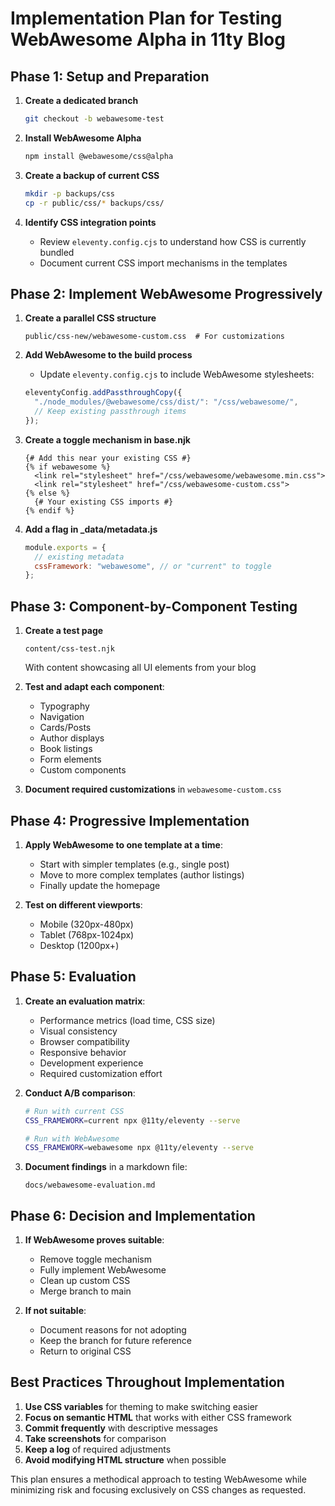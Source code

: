 
# Implementation Plan for Testing WebAwesome Alpha in 11ty Blog

## Phase 1: Setup and Preparation

1. **Create a dedicated branch**
   ```bash
   git checkout -b webawesome-test
   ```

2. **Install WebAwesome Alpha**
   ```bash
   npm install @webawesome/css@alpha
   ```

3. **Create a backup of current CSS**
   ```bash
   mkdir -p backups/css
   cp -r public/css/* backups/css/
   ```

4. **Identify CSS integration points**
   - Review `eleventy.config.cjs` to understand how CSS is currently bundled
   - Document current CSS import mechanisms in the templates

## Phase 2: Implement WebAwesome Progressively

1. **Create a parallel CSS structure**
   ```
   public/css-new/webawesome-custom.css  # For customizations
   ```

2. **Add WebAwesome to the build process**
   - Update `eleventy.config.cjs` to include WebAwesome stylesheets:
   ```javascript
   eleventyConfig.addPassthroughCopy({
     "./node_modules/@webawesome/css/dist/": "/css/webawesome/",
     // Keep existing passthrough items
   });
   ```

3. **Create a toggle mechanism in base.njk**
   ```njk
   {# Add this near your existing CSS #}
   {% if webawesome %}
     <link rel="stylesheet" href="/css/webawesome/webawesome.min.css">
     <link rel="stylesheet" href="/css/webawesome-custom.css">
   {% else %}
     {# Your existing CSS imports #}
   {% endif %}
   ```

4. **Add a flag in _data/metadata.js**
   ```javascript
   module.exports = {
     // existing metadata
     cssFramework: "webawesome", // or "current" to toggle
   };
   ```

## Phase 3: Component-by-Component Testing

1. **Create a test page**
   ```
   content/css-test.njk
   ```
   With content showcasing all UI elements from your blog

2. **Test and adapt each component**:
   - Typography
   - Navigation
   - Cards/Posts
   - Author displays
   - Book listings
   - Form elements
   - Custom components

3. **Document required customizations** in `webawesome-custom.css`

## Phase 4: Progressive Implementation

1. **Apply WebAwesome to one template at a time**:
   - Start with simpler templates (e.g., single post)
   - Move to more complex templates (author listings)
   - Finally update the homepage

2. **Test on different viewports**:
   - Mobile (320px-480px)
   - Tablet (768px-1024px)
   - Desktop (1200px+)

## Phase 5: Evaluation

1. **Create an evaluation matrix**:
   - Performance metrics (load time, CSS size)
   - Visual consistency
   - Browser compatibility
   - Responsive behavior
   - Development experience
   - Required customization effort

2. **Conduct A/B comparison**:
   ```bash
   # Run with current CSS
   CSS_FRAMEWORK=current npx @11ty/eleventy --serve

   # Run with WebAwesome
   CSS_FRAMEWORK=webawesome npx @11ty/eleventy --serve
   ```

3. **Document findings** in a markdown file:
   ```
   docs/webawesome-evaluation.md
   ```

## Phase 6: Decision and Implementation

1. **If WebAwesome proves suitable**:
   - Remove toggle mechanism
   - Fully implement WebAwesome
   - Clean up custom CSS
   - Merge branch to main

2. **If not suitable**:
   - Document reasons for not adopting
   - Keep the branch for future reference
   - Return to original CSS

## Best Practices Throughout Implementation

1. **Use CSS variables** for theming to make switching easier
2. **Focus on semantic HTML** that works with either CSS framework
3. **Commit frequently** with descriptive messages
4. **Take screenshots** for comparison
5. **Keep a log** of required adjustments
6. **Avoid modifying HTML structure** when possible

This plan ensures a methodical approach to testing WebAwesome while minimizing risk and focusing exclusively on CSS changes as requested.
